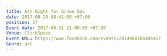 ```yaml
---
title: Art Night for Grown Ups
date: 2017-08-29 08:41:00 +07:00
position: 17
Event date: 2017-08-31 21:00:00 +07:00
Venue: ClickSpace
Event URL: https://www.facebook.com/events/2014960165406417
Genre: art
---
```



